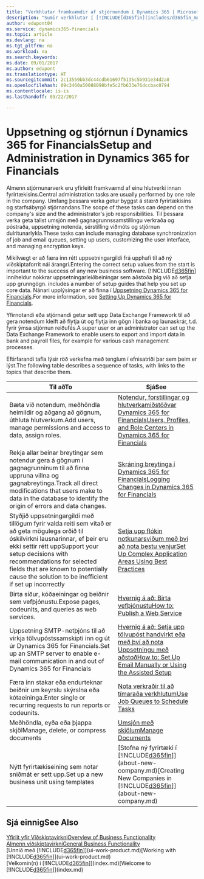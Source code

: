 ```yaml
---
title: "Verkhlutar framkvæmdir af stjórnendum í Dynamics 365 | Microsoft Docs"
description: "Sumir verkhlutar í [!INCLUDE[d365fin](includes/d365fin_md.md)] krefjast miðlægrar stjórnunar og uppsetningar. Sjáðu hverjir þeir eru og lærðu hvað skal gera."
author: edupont04
ms.service: dynamics365-financials
ms.topic: article
ms.devlang: na
ms.tgt_pltfrm: na
ms.workload: na
ms.search.keywords: 
ms.date: 09/01/2017
ms.author: edupont
ms.translationtype: HT
ms.sourcegitcommit: 2c13559bb3dc44cdb61697f5135c5b931e34d2a8
ms.openlocfilehash: 09c3460a50088098bfe5c2fb633e76dccbac0794
ms.contentlocale: is-is
ms.lasthandoff: 09/22/2017

---
```

# <a name="setup-and-administration-in-dynamics-365-for-financials"></a><span data-ttu-id="55000-104">Uppsetning og stjórnun í Dynamics 365 for Financials</span><span class="sxs-lookup"><span data-stu-id="55000-104">Setup and Administration in Dynamics 365 for Financials</span></span>
<span data-ttu-id="55000-105">Almenn stjórnunarverk eru yfirleitt framkvæmd af einu hlutverki innan fyrirtækisins.</span><span class="sxs-lookup"><span data-stu-id="55000-105">Central administration tasks are usually performed by one role in the company.</span></span> <span data-ttu-id="55000-106">Umfang þessara verka getur byggst á stærð fyrirtækisins og starfsábyrgð stjórnandans.</span><span class="sxs-lookup"><span data-stu-id="55000-106">The scope of these tasks can depend on the company's size and the administrator's job responsibilities.</span></span> <span data-ttu-id="55000-107">Til þessara verka geta talist umsjón með gagnagrunnssamstillingu verkraða og póstraða, uppsetning notenda, sérstilling viðmóts og stjórnun dulritunarlykla.</span><span class="sxs-lookup"><span data-stu-id="55000-107">These tasks can include managing database synchronization of job and email queues, setting up users, customizing the user interface, and managing encryption keys.</span></span>  

<span data-ttu-id="55000-108">Mikilvægt er að færa inn rétt uppsetningargildi frá upphafi til að ný viðskiptaforrit nái árangri.</span><span class="sxs-lookup"><span data-stu-id="55000-108">Entering the correct setup values from the start is important to the success of any new business software.</span></span> [!INCLUDE[d365fin](includes/d365fin_md.md)]<span data-ttu-id="55000-109"> inniheldur nokkrar uppsetningarleiðbeiningar sem aðstoða þig við að setja upp grunngögn.</span><span class="sxs-lookup"><span data-stu-id="55000-109"> includes a number of setup guides that help you set up core data.</span></span> <span data-ttu-id="55000-110">Nánari upplýsingar er að finna í [Uppsetning Dynamics 365 for Financials](setup.md).</span><span class="sxs-lookup"><span data-stu-id="55000-110">For more information, see [Setting Up Dynamics 365 for Financials](setup.md).</span></span>

<!--Whether you use [!INCLUDE[rim](../../includes/rim_md.md)] to implement setup values or you manually enter them in the new company, you can support your setup decisions with some general recommendations for selected setup fields that are known to potentially cause the solution to be inefficient if defined incorrectly.-->  

<span data-ttu-id="55000-111">Yfirnotandi eða stjórnandi getur sett upp Data Exchange Framework til að gera notendum kleift að flytja út og flytja inn gögn í banka og launaskrár, t.d. fyrir ýmsa stjórnun reiðufés.</span><span class="sxs-lookup"><span data-stu-id="55000-111">A super user or an administrator can set up the Data Exchange Framework to enable users to export and import data in bank and payroll files, for example for various cash management processes.</span></span>  

<span data-ttu-id="55000-112">Eftirfarandi tafla lýsir röð verkefna með tenglum í efnisatriði þar sem þeim er lýst.</span><span class="sxs-lookup"><span data-stu-id="55000-112">The following table describes a sequence of tasks, with links to the topics that describe them.</span></span>   

|<span data-ttu-id="55000-113">**Til að**</span><span class="sxs-lookup"><span data-stu-id="55000-113">**To**</span></span>|<span data-ttu-id="55000-114">**Sjá**</span><span class="sxs-lookup"><span data-stu-id="55000-114">**See**</span></span>|  
|------------|-------------|  
|<span data-ttu-id="55000-115">Bæta við notendum, meðhöndla heimildir og aðgang að gögnum, úthluta hlutverkum.</span><span class="sxs-lookup"><span data-stu-id="55000-115">Add users, manage permissions and access to data, assign roles.</span></span>|[<span data-ttu-id="55000-116">Notendur, forstillingar og hlutverkamiðstöðvar Dynamics 365 for Financials</span><span class="sxs-lookup"><span data-stu-id="55000-116">Users, Profiles, and Role Centers in Dynamics 365 for Financials</span></span>](admin-users-profiles-roles.md)|  
|<span data-ttu-id="55000-117">Rekja allar beinar breytingar sem notendur gera á gögnum í gagnagrunninum til að finna uppruna villna og gagnabreytinga.</span><span class="sxs-lookup"><span data-stu-id="55000-117">Track all direct modifications that users make to data in the database to identify the origin of errors and data changes.</span></span>|[<span data-ttu-id="55000-118">Skráning breytinga í Dynamics 365 for Financials</span><span class="sxs-lookup"><span data-stu-id="55000-118">Logging Changes in Dynamics 365 for Financials</span></span>](across-log-changes.md)|  
|<span data-ttu-id="55000-119">Styðjið uppsetningargildi með tillögum fyrir valda reiti sem vitað er að geta mögulega orðið til óskilvirkni lausnarinnar, ef þeir eru ekki settir rétt upp</span><span class="sxs-lookup"><span data-stu-id="55000-119">Support your setup decisions with recommendations for selected fields that are known to potentially cause the solution to be inefficient if set up incorrectly</span></span>|[<span data-ttu-id="55000-120">Setja upp flókin notkunarsviðum með því að nota bestu venjur</span><span class="sxs-lookup"><span data-stu-id="55000-120">Set Up Complex Application Areas Using Best Practices</span></span>](set-up-complex-application-areas-using-best-practices.md)|  
|<span data-ttu-id="55000-121">Birta síður, kóðaeiningar og beiðnir sem vefþjónustu.</span><span class="sxs-lookup"><span data-stu-id="55000-121">Expose pages, codeunits, and queries as web services.</span></span>|[<span data-ttu-id="55000-122">Hvernig á að: Birta vefþjónustu</span><span class="sxs-lookup"><span data-stu-id="55000-122">How to: Publish a Web Service</span></span>](across-how-publish-web-service.md)|  
|<span data-ttu-id="55000-123">Uppsetning SMTP-netþjóns til að virkja tölvupóstssamskipti inn og út úr Dynamics 365 for Financials.</span><span class="sxs-lookup"><span data-stu-id="55000-123">Set up an SMTP server to enable e-mail communication in and out of Dynamics 365 for Financials</span></span>| [<span data-ttu-id="55000-124">Hvernig á að: Setja upp tölvupóst handvirkt eða með því að nota Uppsetningu með aðstoð</span><span class="sxs-lookup"><span data-stu-id="55000-124">How to: Set Up Email Manually or Using the Assisted Setup</span></span>](madeira-how-setup-email.md)|  
|<span data-ttu-id="55000-125">Færa inn stakar eða endurteknar beiðnir um keyrslu skýrslna eða kótaeininga.</span><span class="sxs-lookup"><span data-stu-id="55000-125">Enter single or recurring requests to run reports or codeunits.</span></span>|[<span data-ttu-id="55000-126">Nota verkraðir til að tímaraða verkhlutum</span><span class="sxs-lookup"><span data-stu-id="55000-126">Use Job Queues to Schedule Tasks</span></span>](admin-job-queues-schedule-tasks.md)|  
|<span data-ttu-id="55000-127">Meðhöndla, eyða eða þjappa skjöl</span><span class="sxs-lookup"><span data-stu-id="55000-127">Manage, delete, or compress documents</span></span>|[<span data-ttu-id="55000-128">Umsjón með skjölum</span><span class="sxs-lookup"><span data-stu-id="55000-128">Manage Documents</span></span>](admin-manage-documents.md)|  
|<span data-ttu-id="55000-129">Nýtt fyrirtækiseining sem notar sniðmát er sett upp.</span><span class="sxs-lookup"><span data-stu-id="55000-129">Set up a new business unit using templates</span></span>|<span data-ttu-id="55000-130">[Stofna ný fyrirtæki í [!INCLUDE[d365fin](includes/d365fin_md.md)]](about-new-company.md)</span><span class="sxs-lookup"><span data-stu-id="55000-130">[Creating New Companies in [!INCLUDE[d365fin](includes/d365fin_md.md)]](about-new-company.md)</span></span>|  

## <a name="see-also"></a><span data-ttu-id="55000-131">Sjá einnig</span><span class="sxs-lookup"><span data-stu-id="55000-131">See Also</span></span>
[<span data-ttu-id="55000-132">Yfirlit yfir Viðskiptavirkni</span><span class="sxs-lookup"><span data-stu-id="55000-132">Overview of Business Functionality</span></span>](madeira-business-functionality.md)  
[<span data-ttu-id="55000-133">Almenn viðskiptavirkni</span><span class="sxs-lookup"><span data-stu-id="55000-133">General Business Functionality</span></span>](ui-across-business-areas.md)  
<span data-ttu-id="55000-134">[Unnið með [!INCLUDE[d365fin](includes/d365fin_md.md)]](ui-work-product.md)</span><span class="sxs-lookup"><span data-stu-id="55000-134">[Working with [!INCLUDE[d365fin](includes/d365fin_md.md)]](ui-work-product.md)</span></span>  
<span data-ttu-id="55000-135">[Velkomin(n) í [!INCLUDE[d365fin](includes/d365fin_md.md)]](index.md)</span><span class="sxs-lookup"><span data-stu-id="55000-135">[Welcome to [!INCLUDE[d365fin](includes/d365fin_md.md)]](index.md)</span></span>  

